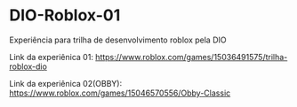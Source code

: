 # DIO-Roblox-01
Experiência para trilha de desenvolvimento roblox pela DIO

Link da experiênica 01: https://www.roblox.com/games/15036491575/trilha-roblox-dio

Link da experiênica 02(OBBY): https://www.roblox.com/games/15046570556/Obby-Classic
